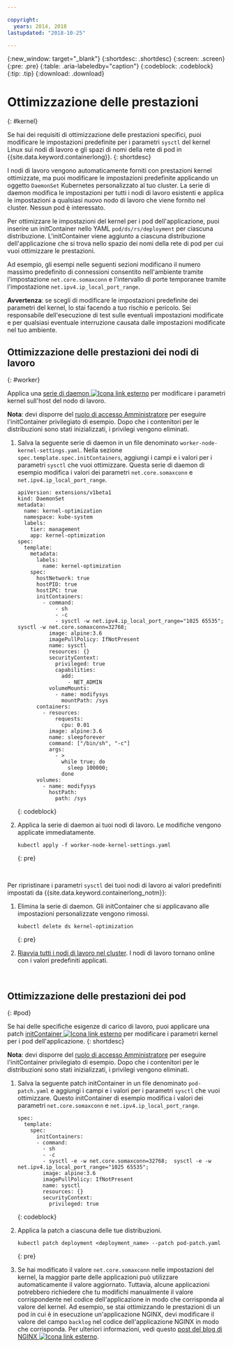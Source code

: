```yaml
---

copyright:
  years: 2014, 2018
lastupdated: "2018-10-25"

---
```


{:new_window: target="_blank"}
{:shortdesc: .shortdesc}
{:screen: .screen}
{:pre: .pre}
{:table: .aria-labeledby="caption"}
{:codeblock: .codeblock}
{:tip: .tip}
{:download: .download}

# Ottimizzazione delle prestazioni
{: #kernel}

Se hai dei requisiti di ottimizzazione delle prestazioni specifici, puoi modificare le impostazioni predefinite per i parametri `sysctl` del kernel Linux sui nodi di lavoro e gli spazi di nomi della rete di pod in {{site.data.keyword.containerlong}}.
{: shortdesc}

I nodi di lavoro vengono automaticamente forniti con prestazioni kernel ottimizzate, ma puoi modificare le impostazioni predefinite applicando un oggetto `DaemonSet` Kubernetes personalizzato al tuo cluster. La serie di daemon modifica le impostazioni per tutti i nodi di lavoro esistenti e applica le impostazioni a qualsiasi nuovo nodo di lavoro che viene fornito nel cluster. Nessun pod è interessato.

Per ottimizzare le impostazioni del kernel per i pod dell'applicazione, puoi inserire un initContainer nello YAML `pod/ds/rs/deployment` per ciascuna distribuzione. L'initContainer viene aggiunto a ciascuna distribuzione dell'applicazione che si trova nello spazio dei nomi della rete di pod per cui vuoi ottimizzare le prestazioni.

Ad esempio, gli esempi nelle seguenti sezioni modificano il numero massimo predefinito di connessioni consentito nell'ambiente tramite l'impostazione `net.core.somaxconn` e l'intervallo di porte temporanee tramite l'impostazione `net.ipv4.ip_local_port_range`.

**Avvertenza**: se scegli di modificare le impostazioni predefinite dei parametri del kernel, lo stai facendo a tuo rischio e pericolo. Sei responsabile dell'esecuzione di test sulle eventuali impostazioni modificate e per qualsiasi eventuale interruzione causata dalle impostazioni modificate nel tuo ambiente.

## Ottimizzazione delle prestazioni dei nodi di lavoro
{: #worker}

Applica una [serie di daemon ![Icona link esterno](../icons/launch-glyph.svg "Icona link esterno")](https://kubernetes.io/docs/concepts/workloads/controllers/daemonset/) per modificare i parametri kernel sull'host del nodo di lavoro.

**Nota**: devi disporre del [ruolo di accesso Amministratore](cs_users.html#access_policies) per eseguire l'initContainer privilegiato di esempio. Dopo che i contenitori per le distribuzioni sono stati inizializzati, i privilegi vengono eliminati.

1. Salva la seguente serie di daemon in un file denominato `worker-node-kernel-settings.yaml`. Nella sezione `spec.template.spec.initContainers`, aggiungi i campi e i valori per i parametri `sysctl` che vuoi ottimizzare. Questa serie di daemon di esempio modifica i valori dei parametri `net.core.somaxconn` e `net.ipv4.ip_local_port_range`.
    ```
    apiVersion: extensions/v1beta1
    kind: DaemonSet
    metadata:
      name: kernel-optimization
      namespace: kube-system
      labels:
        tier: management
        app: kernel-optimization
    spec:
      template:
        metadata:
          labels:
            name: kernel-optimization
        spec:
          hostNetwork: true
          hostPID: true
          hostIPC: true
          initContainers:
            - command:
                - sh
                - -c
                - sysctl -w net.ipv4.ip_local_port_range="1025 65535"; sysctl -w net.core.somaxconn=32768;
              image: alpine:3.6
              imagePullPolicy: IfNotPresent
              name: sysctl
              resources: {}
              securityContext:
                privileged: true
                capabilities:
                  add:
                    - NET_ADMIN
              volumeMounts:
                - name: modifysys
                  mountPath: /sys
          containers:
            - resources:
                requests:
                  cpu: 0.01
              image: alpine:3.6
              name: sleepforever
              command: ["/bin/sh", "-c"]
              args:
                - >
                  while true; do
                    sleep 100000;
                  done
          volumes:
            - name: modifysys
              hostPath:
                path: /sys
    ```
    {: codeblock}

2. Applica la serie di daemon ai tuoi nodi di lavoro. Le modifiche vengono applicate immediatamente.
    ```
    kubectl apply -f worker-node-kernel-settings.yaml
    ```
    {: pre}

<br />

Per ripristinare i parametri `sysctl` dei tuoi nodi di lavoro ai valori predefiniti impostati da {{site.data.keyword.containerlong_notm}}:

1. Elimina la serie di daemon. Gli initContainer che si applicavano alle impostazioni personalizzate vengono rimossi.
    ```
    kubectl delete ds kernel-optimization
    ```
    {: pre}

2. [Riavvia tutti i nodi di lavoro nel cluster](cs_cli_reference.html#cs_worker_reboot). I nodi di lavoro tornano online con i valori predefiniti applicati.

<br />


## Ottimizzazione delle prestazioni dei pod
{: #pod}

Se hai delle specifiche esigenze di carico di lavoro, puoi applicare una patch [initContainer ![Icona link esterno](../icons/launch-glyph.svg "Icona link esterno")](https://kubernetes.io/docs/concepts/workloads/pods/init-containers/) per modificare i parametri kernel per i pod dell'applicazione.
{: shortdesc}

**Nota**: devi disporre del [ruolo di accesso Amministratore](cs_users.html#access_policies) per eseguire l'initContainer privilegiato di esempio. Dopo che i contenitori per le distribuzioni sono stati inizializzati, i privilegi vengono eliminati.

1. Salva la seguente patch initContainer in un file denominato `pod-patch.yaml` e aggiungi i campi e i valori per i parametri `sysctl` che vuoi ottimizzare. Questo initContainer di esempio modifica i valori dei parametri `net.core.somaxconn` e `net.ipv4.ip_local_port_range`.
    ```
    spec:
      template:
        spec:
          initContainers:
          - command:
            - sh
            - -c
            - sysctl -e -w net.core.somaxconn=32768;  sysctl -e -w net.ipv4.ip_local_port_range="1025 65535";
            image: alpine:3.6
            imagePullPolicy: IfNotPresent
            name: sysctl
            resources: {}
            securityContext:
              privileged: true
    ```
    {: codeblock}

2. Applica la patch a ciascuna delle tue distribuzioni.
    ```
    kubectl patch deployment <deployment_name> --patch pod-patch.yaml
    ```
    {: pre}

3. Se hai modificato il valore `net.core.somaxconn` nelle impostazioni del kernel, la maggior parte delle applicazioni può utilizzare automaticamente il valore aggiornato. Tuttavia, alcune applicazioni potrebbero richiedere che tu modifichi manualmente il valore corrispondente nel codice dell'applicazione in modo che corrisponda al valore del kernel. Ad esempio, se stai ottimizzando le prestazioni di un pod in cui è in esecuzione un'applicazione NGINX, devi modificare il valore del campo `backlog` nel codice dell'applicazione NGINX in modo che corrisponda. Per ulteriori informazioni, vedi questo [post del blog di NGINX ![Icona link esterno](../icons/launch-glyph.svg "Icona link esterno")](https://www.nginx.com/blog/tuning-nginx/).
